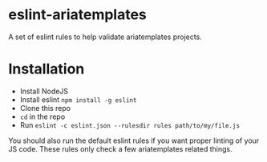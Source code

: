 eslint-ariatemplates
====================

A set of eslint rules to help validate ariatemplates projects.

Installation
============

* Install NodeJS
* Install eslint `npm install -g eslint`
* Clone this repo
* `cd` in the repo
* Run `eslint -c eslint.json --rulesdir rules path/to/my/file.js`

You should also run the default eslint rules if you want proper linting of your JS code. These rules only check a few ariatemplates related things.